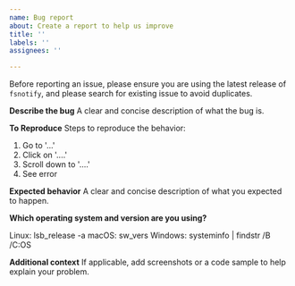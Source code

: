 ```yaml
---
name: Bug report
about: Create a report to help us improve
title: ''
labels: ''
assignees: ''

---
```


Before reporting an issue, please ensure you are using the latest release of `fsnotify`, and please
search for existing issue to avoid duplicates.

**Describe the bug**
A clear and concise description of what the bug is.

**To Reproduce**
Steps to reproduce the behavior:
1. Go to '...'
2. Click on '....'
3. Scroll down to '....'
4. See error

**Expected behavior**
A clear and concise description of what you expected to happen.

**Which operating system and version are you using?**

Linux: lsb_release -a
macOS: sw_vers
Windows: systeminfo | findstr /B /C:OS

**Additional context**
If applicable, add screenshots or a code sample to help explain your problem.
